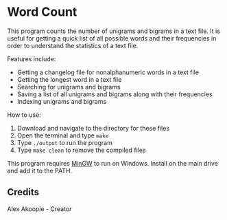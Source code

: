 # Word Count

This program counts the number of unigrams and bigrams in a text file. It is useful for getting a quick list of all possible words and their frequencies in order to understand the statistics of a text file.

Features include:
* Getting a changelog file for nonalphanumeric words in a text file
* Getting the longest word in a text file
* Searching for unigrams and bigrams
* Saving a list of all unigrams and bigrams along with their frequencies
* Indexing unigrams and bigrams

How to use:
1. Download and navigate to the directory for these files
2. Open the terminal and type `make`
3. Type `./output` to run the program
4. Type `make clean` to remove the compiled files

This program requires [MinGW](https://nuwen.net/mingw.html "Download MinGW from https://nuwen.net") to run on Windows. Install on the main drive and add it to the PATH.

## Credits

Alex Akoopie - Creator